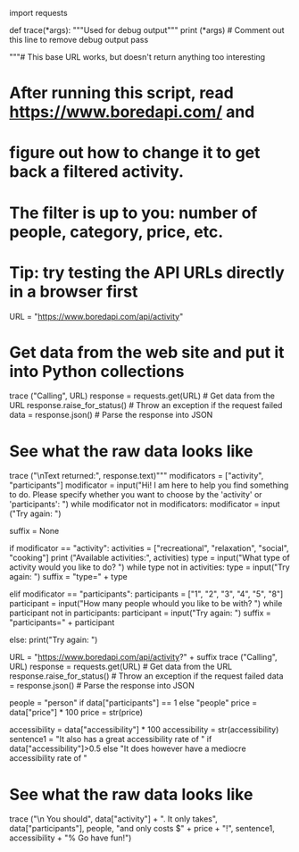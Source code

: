 import requests

def trace(*args):
  """Used for debug output"""
  print (*args)  # Comment out this line to remove debug output
  pass

"""# This base URL works, but doesn't return anything too interesting
# After running this script, read https://www.boredapi.com/ and
# figure out how to change it to get back a filtered activity.
# The filter is up to you: number of people, category, price, etc.
# Tip: try testing the API URLs directly in a browser first
URL = "https://www.boredapi.com/api/activity"

# Get data from the web site and put it into Python collections
trace ("Calling", URL)
response = requests.get(URL) # Get data from the URL
response.raise_for_status()  # Throw an exception if the request failed
data = response.json()       # Parse the response into JSON

# See what the raw data looks like
trace ("\nText returned:", response.text)"""
modificators = ["activity", "participants"]
modificator = input("Hi! I am here to help you find something to do. Please specify whether you want to choose by the 'activity' or 'participants': ")
while modificator not in modificators:
  modificator = input ("Try again: ")

suffix = None

if modificator == "activity":
  activities = ["recreational", "relaxation", "social", "cooking"]
  print ("Available activities:", activities)
  type = input("What type of activity would you like to do? ")
  while type not in activities:
    type = input("Try again: ")
  suffix = "type=" + type
  
elif modificator == "participants":
  participants = ["1", "2", "3", "4", "5", "8"]
  participant = input("How many people whould you like to be with? ")
  while participant not in participants:
    participant = input("Try again: ")
  suffix = "participants=" + participant

else: 
  print("Try again: ")

URL = "https://www.boredapi.com/api/activity?" + suffix
trace ("Calling", URL)
response = requests.get(URL) # Get data from the URL
response.raise_for_status()  # Throw an exception if the request failed
data = response.json()       # Parse the response into JSON

people = "person" if data["participants"] == 1 else "people"
price = data["price"] * 100
price = str(price)

accessibility = data["accessibility"] * 100
accessibility = str(accessibility)
sentence1 = "It also has a great accessibility rate of " if data["accessibility"]>0.5 else "It does however have a mediocre accessibility rate of "

# See what the raw data looks like
trace ("\n You should", data["activity"] + ". It only takes", data["participants"], people, "and only costs $" + price + "!", sentence1,  accessibility + "% Go have fun!")